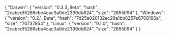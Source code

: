 {
  "Darwin": {
    "version": "0.3.3_Beta",
    "hash": "2cabcdf5286ebe4cac3a0de2399db824",
    "size": "2655094"
  },
  "Windows": {
    "version": "0.2.1_Beta",
    "hash": "7d25a020132ec29a1bb8257e6708196a",
    "size": "70737954"
  },
  "Linux": {
    "version": "0.1.0",
    "hash": "2cabcdf5286ebe4cac3a0de2399db824",
    "size": "2655094"
  }
}
